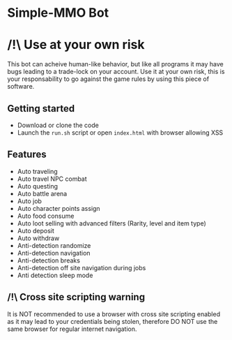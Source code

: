 # Simple-MMO Bot

# /!\ Use at your own risk
This bot can acheive human-like behavior, but like all programs it may have bugs leading to a trade-lock on your account. Use it at your own risk, this is your responsability to go against the game rules by using this piece of software.

## Getting started
 - Download or clone the code
 - Launch the `run.sh` script or open `index.html` with browser allowing XSS

## Features
 - Auto traveling
 - Auto travel NPC combat
 - Auto questing
 - Auto battle arena
 - Auto job
 - Auto character points assign
 - Auto food consume
 - Auto loot selling with advanced filters (Rarity, level and item type)
 - Auto deposit
 - Auto withdraw
 - Anti-detection randomize
 - Anti-detection navigation
 - Anti-detection breaks
 - Anti-detection off site navigation during jobs
 - Anti detection sleep mode

## /!\ Cross site scripting warning
It is NOT recommended to use a browser with cross site scripting enabled as it may lead to your credentials being stolen, therefore DO NOT use the same browser for regular internet navigation.
